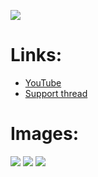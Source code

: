 ![](https://raw.githubusercontent.com/Kolifanes/plugin.video.youtube/master/icon.png)
# **Links:**

* [YouTube](http://www.youtube.com)
* [Support thread](http://forum.kodi.tv/showthread.php?tid=267160)

# **Images:**
![](http://i.imgur.com/W5UEby8.png)
![](http://i.imgur.com/rfqpIYC.png)
![](http://i.imgur.com/hoIuZ1K.png)
